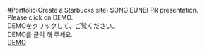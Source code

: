 #Portfolio(Create a Starbucks site)
<span>SONG EUNBI PR presentation.</span>
</br>
<span>Please click on DEMO.</span>
</br>
<span>DEMOをクリックして、ご覧ください。</span>
</br>
<span>DEMO를 클릭 해 주세요.</span>
</br>
<a href="https://stalwart-empanada-139230.netlify.app">DEMO</a>
